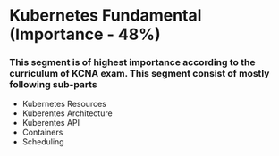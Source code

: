# Kubernetes Fundamental (Importance - 48%)

### This segment is of highest importance according to the curriculum of KCNA exam. This segment consist of mostly following sub-parts
- Kubernetes Resources
- Kuberentes Architecture
- Kuberentes API
- Containers
- Scheduling